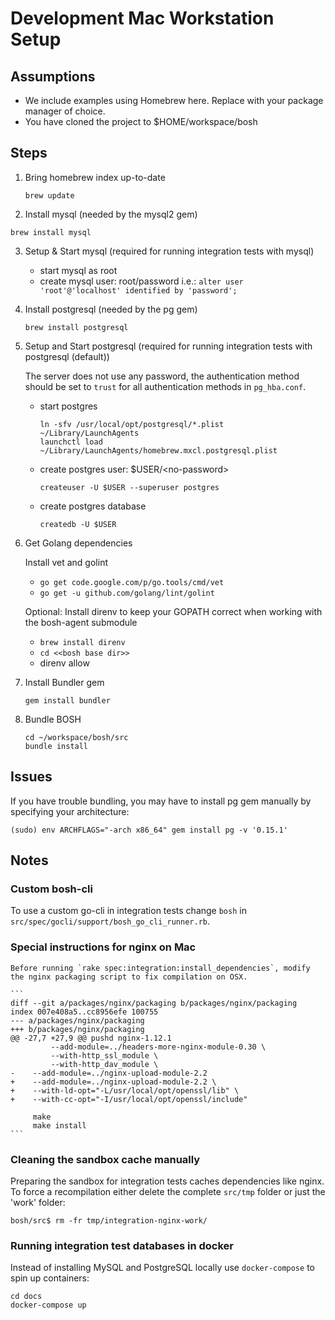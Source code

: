 # Development Mac Workstation Setup

## Assumptions

* We include examples using Homebrew here. Replace with your package manager of choice.
* You have cloned the project to $HOME/workspace/bosh

## Steps

1. Bring homebrew index up-to-date

    `brew update`

2. Install mysql (needed by the mysql2 gem)

  `brew install mysql`

3. Setup & Start mysql (required for running integration tests with mysql)
    - start mysql as root
    - create mysql user: root/password
      i.e.: `alter user 'root'@'localhost' identified by 'password';`

4. Install postgresql (needed by the pg gem)

    `brew install postgresql`

5. Setup and Start postgresql (required for running integration tests with postgresql (default))

    The server does not use any password, the authentication method should be set to `trust` for all authentication methods in `pg_hba.conf`.

    * start postgres

        ```
        ln -sfv /usr/local/opt/postgresql/*.plist ~/Library/LaunchAgents
        launchctl load ~/Library/LaunchAgents/homebrew.mxcl.postgresql.plist
        ```

    * create postgres user: $USER/\<no-password\>

        `createuser -U $USER --superuser postgres`

    * create postgres database

        `createdb -U $USER`

6. Get Golang dependencies

    Install vet and golint
    * `go get code.google.com/p/go.tools/cmd/vet`
    * `go get -u github.com/golang/lint/golint`

    Optional: Install direnv to keep your GOPATH correct when working with the bosh-agent submodule
    * `brew install direnv`
    * `cd <<bosh base dir>>`
    * direnv allow

7. Install Bundler gem

    `gem install bundler`

8. Bundle BOSH

    ```
    cd ~/workspace/bosh/src
    bundle install
    ```

## Issues

If you have trouble bundling, you may have to install pg gem manually by specifying your architecture:

```
(sudo) env ARCHFLAGS="-arch x86_64" gem install pg -v '0.15.1'
```

## Notes

### Custom bosh-cli

To use a custom go-cli in integration tests change `bosh` in  `src/spec/gocli/support/bosh_go_cli_runner.rb`.

### Special instructions for nginx on  Mac

    Before running `rake spec:integration:install_dependencies`, modify the nginx packaging script to fix compilation on OSX.

    ```
    diff --git a/packages/nginx/packaging b/packages/nginx/packaging
    index 007e408a5..cc8956efe 100755
    --- a/packages/nginx/packaging
    +++ b/packages/nginx/packaging
    @@ -27,7 +27,9 @@ pushd nginx-1.12.1
             --add-module=../headers-more-nginx-module-0.30 \
             --with-http_ssl_module \
             --with-http_dav_module \
    -    --add-module=../nginx-upload-module-2.2
    +    --add-module=../nginx-upload-module-2.2 \
    +    --with-ld-opt="-L/usr/local/opt/openssl/lib" \
    +    --with-cc-opt="-I/usr/local/opt/openssl/include"

         make
         make install
    ```

### Cleaning the sandbox cache manually

Preparing the sandbox for integration tests caches dependencies like nginx.
To force a recompilation either delete the complete `src/tmp` folder or just the 'work' folder:

```
bosh/src$ rm -fr tmp/integration-nginx-work/
```

### Running integration test databases in docker

Instead of installing MySQL and PostgreSQL locally use `docker-compose` to spin up containers:

```
cd docs
docker-compose up
```
